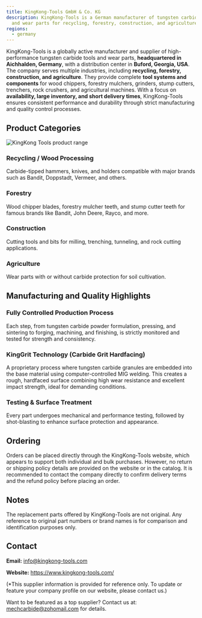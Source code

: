 ```yaml
---
title: KingKong-Tools GmbH & Co. KG
description: KingKong-Tools is a German manufacturer of tungsten carbide tools
  and wear parts for recycling, forestry, construction, and agriculture.
regions:
  - germany
---
```

KingKong-Tools is a globally active manufacturer and supplier of high-performance tungsten carbide tools and wear parts, **headquartered in Aichhalden, Germany**, with a distribution center in **Buford, Georgia, USA**. The company serves multiple industries, including **recycling, forestry, construction, and agriculture**. They provide complete **tool systems and components** for wood chippers, forestry mulchers, grinders, stump cutters, trenchers, rock crushers, and agricultural machines. With a focus on **availability, large inventory, and short delivery times**, KingKong-Tools ensures consistent performance and durability through strict manufacturing and quality control processes.

## Product Categories

![KingKong Tools product range](/uploads/kingkong-tools-product-range.jpg "KingKong Tools Product Range")

### Recycling / Wood Processing

Carbide-tipped hammers, knives, and holders compatible with major brands such as Bandit, Doppstadt, Vermeer, and others.

### Forestry

Wood chipper blades, forestry mulcher teeth, and stump cutter teeth for famous brands like Bandit, John Deere, Rayco, and more.

### Construction

Cutting tools and bits for milling, trenching, tunneling, and rock cutting applications.

### Agriculture

Wear parts with or without carbide protection for soil cultivation.

## Manufacturing and Quality Highlights

### Fully Controlled Production Process

Each step, from tungsten carbide powder formulation, pressing, and sintering to forging, machining, and finishing, is strictly monitored and tested for strength and consistency.

### KingGrit Technology (Carbide Grit Hardfacing)

A proprietary process where tungsten carbide granules are embedded into the base material using computer-controlled MIG welding. This creates a rough, hardfaced surface combining high wear resistance and excellent impact strength, ideal for demanding conditions.

### Testing & Surface Treatment

Every part undergoes mechanical and performance testing, followed by shot-blasting to enhance surface protection and appearance.

## Ordering

Orders can be placed directly through the KingKong-Tools website, which appears to support both individual and bulk purchases. However, no return or shipping policy details are provided on the website or in the catalog. It is recommended to contact the company directly to confirm delivery terms and the refund policy before placing an order.

## Notes

The replacement parts offered by KingKong-Tools are not original. Any reference to original part numbers or brand names is for comparison and identification purposes only.

## Contact

**Email:** info@kingkong-tools.com

**Website:** https://www.kingkong-tools.com/

(*This supplier information is provided for reference only. To update or feature your company profile on our website, please contact us.)

Want to be featured as a top supplier? Contact us at: mechcarbide@zohomail.com for details.

